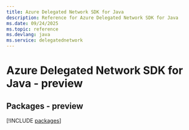 ```yaml
---
title: Azure Delegated Network SDK for Java
description: Reference for Azure Delegated Network SDK for Java
ms.date: 09/24/2025
ms.topic: reference
ms.devlang: java
ms.service: delegatednetwork
---
```

# Azure Delegated Network SDK for Java - preview
## Packages - preview
[!INCLUDE [packages](delegated-network-index.md)]